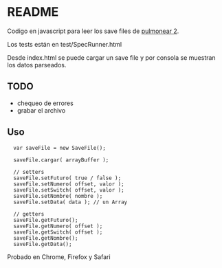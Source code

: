 README
======

Codigo en javascript para leer los save files de [pulmonear 2](http://www.duval.vg/foro/index.php?topic=1889.0).

Los tests están en test/SpecRunner.html

Desde index.html se puede cargar un save file y por consola se muestran los datos parseados.

TODO
----

  - chequeo de errores
  - grabar el archivo


Uso
---

```
  var saveFile = new SaveFile();

  saveFile.cargar( arrayBuffer );

  // setters
  saveFile.setFuturo( true / false );
  saveFile.setNumero( offset, valor );
  saveFile.setSwitch( offset, valor );
  saveFile.setNombre( nombre );
  saveFile.setData( data ); // un Array

  // getters
  saveFile.getFuturo();
  saveFile.getNumero( offset );
  saveFile.getSwitch( offset );
  saveFile.getNombre();
  saveFile.getData();

```

Probado en Chrome, Firefox y Safari

